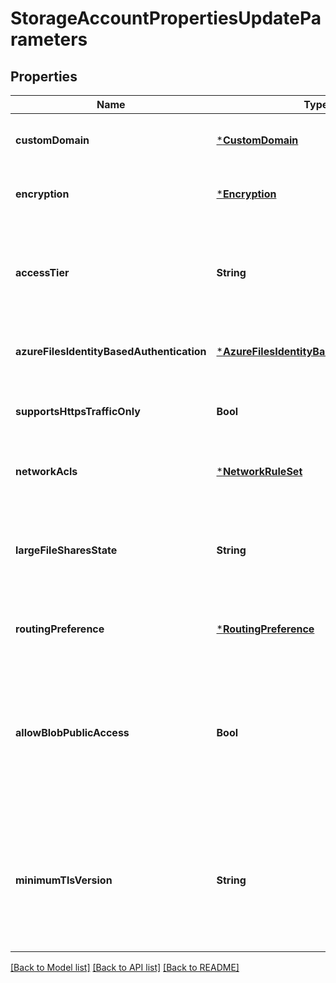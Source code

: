 # StorageAccountPropertiesUpdateParameters


## Properties
Name | Type | Description | Notes
------------ | ------------- | ------------- | -------------
**customDomain** | [***CustomDomain**](CustomDomain.md) |  | [optional] [default to nothing]
**encryption** | [***Encryption**](Encryption.md) |  | [optional] [default to nothing]
**accessTier** | **String** | Required for storage accounts where kind &#x3D; BlobStorage. The access tier used for billing. | [optional] [default to nothing]
**azureFilesIdentityBasedAuthentication** | [***AzureFilesIdentityBasedAuthentication**](AzureFilesIdentityBasedAuthentication.md) |  | [optional] [default to nothing]
**supportsHttpsTrafficOnly** | **Bool** | Allows https traffic only to storage service if sets to true. | [optional] [default to nothing]
**networkAcls** | [***NetworkRuleSet**](NetworkRuleSet.md) |  | [optional] [default to nothing]
**largeFileSharesState** | **String** | Allow large file shares if sets to Enabled. It cannot be disabled once it is enabled. | [optional] [default to nothing]
**routingPreference** | [***RoutingPreference**](RoutingPreference.md) |  | [optional] [default to nothing]
**allowBlobPublicAccess** | **Bool** | Allow or disallow public access to all blobs or containers in the storage account. The default interpretation is true for this property. | [optional] [default to nothing]
**minimumTlsVersion** | **String** | Set the minimum TLS version to be permitted on requests to storage. The default interpretation is TLS 1.0 for this property. | [optional] [default to nothing]


[[Back to Model list]](../README.md#models) [[Back to API list]](../README.md#api-endpoints) [[Back to README]](../README.md)


